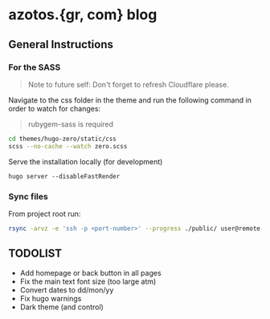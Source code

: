 # azotos.{gr, com} blog

## General Instructions

### For the SASS
>Note to future self: Don't forget to refresh Cloudflare please.

Navigate to the css folder in the theme and run the following command in order to watch for changes:
>rubygem-sass is required
```bash
cd themes/hugo-zero/static/css
scss --no-cache --watch zero.scss
```

Serve the installation locally (for development)
```
hugo server --disableFastRender
```

### Sync files

From project root run: 
```bash
rsync -arvz -e 'ssh -p <port-number>' --progress ./public/ user@remote-server:/remote/folder
```

## TODOLIST
- Add homepage or back button in all pages
- Fix the main text font size (too large atm)
- Convert dates to dd/mon/yy
- Fix hugo warnings
- Dark theme (and control)